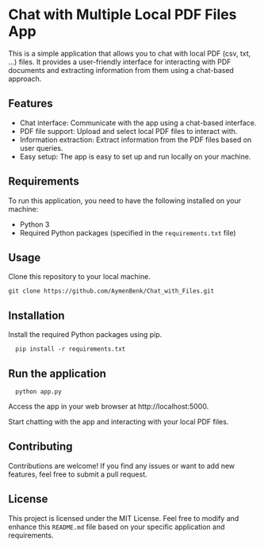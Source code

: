# Chat with Multiple Local PDF Files App

This is a simple application that allows you to chat with local PDF (csv, txt, ...) files. It provides a user-friendly interface for interacting with PDF documents and extracting information from them using a chat-based approach.

## Features

- Chat interface: Communicate with the app using a chat-based interface.
- PDF file support: Upload and select local PDF files to interact with.
- Information extraction: Extract information from the PDF files based on user queries.
- Easy setup: The app is easy to set up and run locally on your machine.

## Requirements

To run this application, you need to have the following installed on your machine:

- Python 3
- Required Python packages (specified in the `requirements.txt` file)

## Usage

Clone this repository to your local machine.

   ```shell
   git clone https://github.com/AymenBenk/Chat_with_Files.git
   ```

## Installation

Install the required Python packages using pip.

 ```shell
   pip install -r requirements.txt
  ```

## Run the application

 ```shell
   python app.py
```

Access the app in your web browser at http://localhost:5000.

Start chatting with the app and interacting with your local PDF files.

## Contributing
Contributions are welcome! If you find any issues or want to add new features, feel free to submit a pull request.

## License
This project is licensed under the MIT License.
Feel free to modify and enhance this `README.md` file based on your specific application and requirements.
